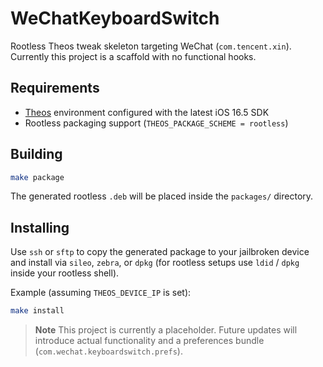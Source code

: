 # WeChatKeyboardSwitch

Rootless Theos tweak skeleton targeting WeChat (`com.tencent.xin`). Currently this project is a scaffold with no functional hooks.

## Requirements

- [Theos](https://theos.dev/) environment configured with the latest iOS 16.5 SDK
- Rootless packaging support (`THEOS_PACKAGE_SCHEME = rootless`)

## Building

```bash
make package
```

The generated rootless `.deb` will be placed inside the `packages/` directory.

## Installing

Use `ssh` or `sftp` to copy the generated package to your jailbroken device and install via `sileo`, `zebra`, or `dpkg` (for rootless setups use `ldid` / `dpkg` inside your rootless shell).

Example (assuming `THEOS_DEVICE_IP` is set):

```bash
make install
```

> **Note**
> This project is currently a placeholder. Future updates will introduce actual functionality and a preferences bundle (`com.wechat.keyboardswitch.prefs`).
